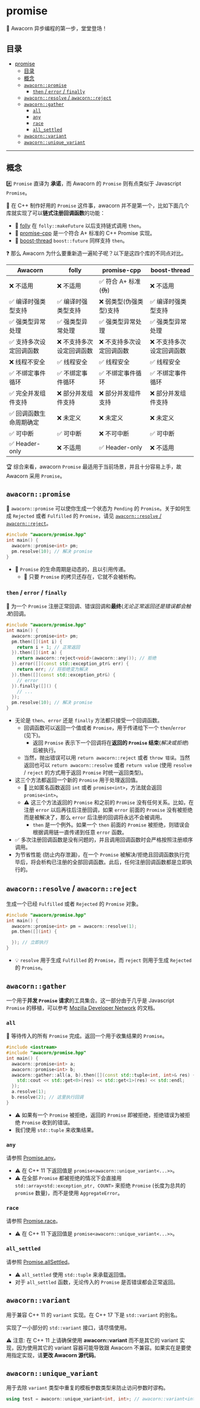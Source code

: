 # promise

:dizzy: Awacorn 异步编程的第一步，堂堂登场！

## 目录

- [promise](#promise)
  - [目录](#目录)
  - [概念](#概念)
  - [`awacorn::promise`](#awacornpromise)
    - [`then` / `error` / `finally`](#then--error--finally)
  - [`awacorn::resolve` / `awacorn::reject`](#awacornresolve--awacornreject)
  - [`awacorn::gather`](#awacorngather)
    - [`all`](#all)
    - [`any`](#any)
    - [`race`](#race)
    - [`all_settled`](#all_settled)
  - [`awacorn::variant`](#awacornvariant)
  - [`awacorn::unique_variant`](#awacornunique_variant)

---

## 概念

:hash: `Promise` 直译为 **承诺**，而 Awacorn 的 `Promise` 则有点类似于 Javascript `Promise`。

:closed_book: 在 C++ 制作好用的 `Promise` 这件事，awacorn 并不是第一个，比如下面几个库就实现了可以**链式注册回调函数**的功能：

- :diamond_shape_with_a_dot_inside: [folly](https://github.com/facebook/folly) 在 `folly::makeFuture` 以后支持链式调用 `then`。
- :candy: [promise-cpp](https://github.com/xhawk18/promise-cpp) 是一个符合 A+ 标准的 C++ Promise 实现。
- :boot: [boost-thread](https://github.com/boostorg/thread) `boost::future` 同样支持 `then`。

:question: 那么 Awacorn 为什么要重新造一遍轮子呢？以下是这四个库的不同点对比。

| Awacorn                                 | folly                               | promise-cpp                             | boost-thread                        |
| --------------------------------------- | ----------------------------------- | --------------------------------------- | ----------------------------------- |
| :x: 不适用                              | :x: 不适用                          | :white_check_mark: 符合 A+ 标准(~~伪~~) | :x: 不适用                          |
| :white_check_mark: 编译时强类型支持     | :white_check_mark: 编译时强类型支持 | :x: 弱类型(伪强类型)支持                | :white_check_mark: 编译时强类型支持 |
| :white_check_mark: 强类型异常处理       | :white_check_mark: 强类型异常处理   | :white_check_mark: 强类型异常处理       | :white_check_mark: 强类型异常处理   |
| :white_check_mark: 支持多次设定回调函数 | :x: 不支持多次设定回调函数          | :x: 不支持多次设定回调函数              | :x: 不支持多次设定回调函数          |
| :x: 线程不安全                          | :white_check_mark: 线程安全         | :white_check_mark: 线程安全             | :white_check_mark: 线程安全         |
| :white_check_mark: 不绑定事件循环       | :white_check_mark: 不绑定事件循环   | :white_check_mark: 不绑定事件循环       | :white_check_mark: 不绑定事件循环   |
| :white_check_mark: 完全并发组件支持     | :x: 部分并发组件支持                | :x: 部分并发组件支持                    | :x: 部分并发组件支持                |
| :white_check_mark: 回调函数生命周期确定 | :x: 未定义                          | :x: 未定义                              | :x: 未定义                          |
| :white_check_mark: 可中断               | :white_check_mark: 可中断           | :x: 不可中断                            | :white_check_mark: 可中断           |
| :white_check_mark: Header-only          | :x: 不适用                          | :white_check_mark: Header-only          | :x: 不适用                          |

:trophy: 综合来看，awacorn `Promise` 最适用于当前场景，并且十分容易上手，故 Awacorn 采用 `Promise`。

## `awacorn::promise`

:gem: `awacorn::promise` 可以使你生成一个状态为 `Pending` 的 `Promise`。关于如何生成 `Rejected` 或者 `Fulfilled` 的 `Promise`，请见 [`awacorn::resolve` / `awacorn::reject`](#awacornresolve--awacornreject)。

```cpp
#include "awacorn/promise.hpp"
int main() {
  awacorn::promise<int> pm;
  pm.resolve(10); // 解决 promise
}
```

- :pushpin: `Promise` 的生命周期是动态的，且以引用传递。
  - :beginner: 只要 `Promise` 的拷贝还存在，它就不会被析构。

### `then` / `error` / `finally`

:wrench: 为一个 `Promise` 注册正常回调、错误回调和**最终**(_无论正常返回还是错误都会触发_)回调。

```cpp
#include "awacorn/promise.hpp"
int main() {
  awacorn::promise<int> pm;
  pm.then([](int i) {
    return i + 1; // 正常返回
  }).then([](int a) {
    return awacorn::reject<void>(awacorn::any()); // 拒绝
  }).error([](const std::exception_ptr& err) {
    return err; // 将拒绝变为解决
  }).then([](const std::exception_ptr&) {
    // error
  }).finally([]() {
    // ...
  });
  pm.resolve(10); // 解决 promise
}
```

- 无论是 `then`、`error` 还是 `finally` 方法都只接受一个回调函数。
  - 回调函数可以返回一个值或者 `Promise`，用于传递给下一个 `then`/`error` (见下)。
    - 返回 `Promise` 表示下一个回调将在**返回的 `Promise` 结束**(_解决或拒绝_)后被执行。
  - 当然，抛出错误可以用 `return awacorn::reject` 或者 `throw 错误`。当然返回也可以 `return awacorn::resolve` 或者 `return value` (使用 `resolve` / `reject` 的方式用于返回 `Promise` 时统一返回类型)。
- 这三个方法都返回一个新的 `Promise` 用于处理返回值。
  - :beginner: 比如匿名函数返回 `int` 或者 `promise<int>`，方法就会返回 `promise<int>`。
  - :warning: 这三个方法返回的 `Promise` 和之前的 `Promise` 没有任何关系。比如，在注册 `error` 以后再往后注册回调，如果 `error` 前面的 `Promise` 没有被拒绝而是被解决了，那么 `error` 后注册的回调将永远不会被调用。
    - `then` 是一个例外。如果一个 `then` 前面的 `Promise` 被拒绝，则错误会根据调用链一直传递到任意 `error` 函数。
- :white_check_mark: 多次注册回调函数是没有问题的，并且调用回调函数时会严格按照注册顺序调用。
- 为节省性能 (防止内存泄漏)，在一个 `Promise` 被解决/拒绝且回调函数执行完毕后，将会析构已注册的全部回调函数。此后，任何注册回调函数都是立即执行的。

## `awacorn::resolve` / `awacorn::reject`

生成一个已经 `Fulfilled` 或者 `Rejected` 的 `Promise` 对象。

```cpp
#include "awacorn/promise.hpp"
int main() {
  awacorn::promise<int> pm = awacorn::resolve(1);
  pm.then([](int) {

  }); // 立即执行
}
```

- :bulb: `resolve` 用于生成 `Fulfilled` 的 `Promise`，而 `reject` 则用于生成 `Rejected` 的 `Promise`。

## `awacorn::gather`

一个用于**并发 `Promise` 请求**的工具集合。这一部分由于几乎是 Javascript `Promise` 的移植，可以参考 [Mozilla Developer Network](https://developer.mozilla.org/) 的文档。

### `all`

:truck: 等待传入的所有 `Promise` 完成。返回一个用于收集结果的 `Promise`。

```cpp
#include <iostream>
#include "awacorn/promise.hpp"
int main() {
  awacorn::promise<int> a;
  awacorn::promise<int> b;
  awacorn::gather::all(a, b).then([](const std::tuple<int, int>& res) {
    std::cout << std::get<0>(res) << std::get<1>(res) << std::endl;
  });
  a.resolve(1);
  b.resolve(2); // 这里执行回调
}
```

- :warning: 如果有一个 `Promise` 被拒绝，返回的 `Promise` 即被拒绝，拒绝错误为被拒绝 `Promise` 收到的错误。
- 我们使用 `std::tuple` 来收集结果。

### `any`

请参照 [Promise.any](https://developer.mozilla.org/docs/web/javascript/reference/global_objects/promise/any)。

- :warning: 在 C++ 11 下返回值是 `promise<awacorn::unique_variant<...>>`。
- :warning: 在全部 `Promise` 都被拒绝的情况下会直接用 `std::array<std::exception_ptr, COUNT>` 来拒绝 `Promise` (长度为总共的 `promise` 数量)，而不是使用 `AggregateError`。

### `race`

请参照 [Promise.race](https://developer.mozilla.org/docs/web/javascript/reference/global_objects/promise/race)。

- :warning: 在 C++ 11 下返回值是 `promise<awacorn::unique_variant<...>>`。

### `all_settled`

请参照 [Promise.allSettled](https://developer.mozilla.org/docs/web/javascript/reference/global_objects/promise/allSettled)。

- :warning: `all_settled` 使用 `std::tuple` 来承载返回值。
- 对于 `all_settled` 函数，无论传入的 `Promise` 是否错误都会正常返回。

## `awacorn::variant`

用于兼容 C++ 11 的 `variant` 实现。在 C++ 17 下是 `std::variant` 的别名。

实现了一小部分的 `std::variant` 接口，请尽情使用。

:warning: 注意: 在 C++ 11 上请确保使用 **awacorn::variant** 而不是其它的 variant 实现，因为使用其它的 variant 容器可能导致跟 Awacorn 不兼容。如果实在是要使用指定实现，请**更改 Awacorn 源代码**。

## `awacorn::unique_variant`

用于去除 `variant` 类型中重复的模板参数类型来防止访问参数时谬构。

```cpp
using test = awacorn::unique_variant<int, int>; // awacorn::variant<int>
```

